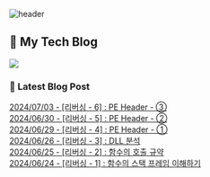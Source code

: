 
![header](https://capsule-render.vercel.app/api?type=waving&color=808080&height=300&section=header&text=Jeong%20Je&fontSize=90&fontColor=ffffff&animation=fadeIn&fontAlignY=38&descAlignY=51&descAlign=62)

## 📝 My Tech Blog
<a href="https://jeongje.vercel.app/" target='_blank'><img src="https://img.shields.io/badge/내 블로그-000000?style=flat&logo=nextdotjs&logoColor=white"></a>

### 📒 Latest Blog Post
<a href=https://jeongje.vercel.app/blog/post-09 target='_blank'>2024/07/03 - [리버싱 - 6] : PE Header - ③</a><br/>
<a href=https://jeongje.vercel.app/blog/post-08 target='_blank'>2024/06/30 - [리버싱 - 5] : PE Header - ②</a><br/>
<a href=https://jeongje.vercel.app/blog/post-07 target='_blank'>2024/06/29 - [리버싱 - 4] : PE Header - ①</a><br/>
<a href=https://jeongje.vercel.app/blog/post-06 target='_blank'>2024/06/26 - [리버싱 - 3] : DLL 분석</a><br/>
<a href=https://jeongje.vercel.app/blog/post-05 target='_blank'>2024/06/25 - [리버싱 - 2] : 함수의 호출 규약</a><br/>
<a href=https://jeongje.vercel.app/blog/post-04 target='_blank'>2024/06/24 - [리버싱 - 1] : 함수의 스택 프레임 이해하기</a><br/>
